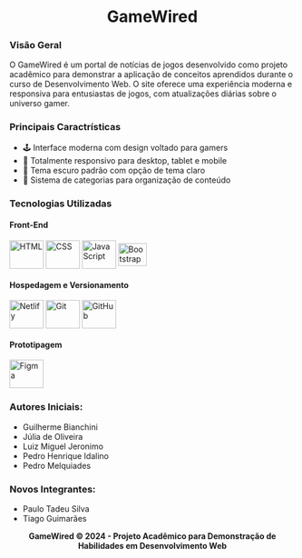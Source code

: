 <h1 align="center"> GameWired </h1>

<h3> Visão Geral </h3>
<p>
  O GameWired é um portal de notícias de jogos desenvolvido como projeto acadêmico para demonstrar a aplicação de conceitos aprendidos durante o curso de Desenvolvimento Web. O site oferece uma experiência moderna e responsiva para entusiastas de jogos, com atualizações diárias sobre o universo gamer.
</p>

<h3>
  Principais Caractrísticas
</h3>

<ul>
  <li>
    🕹️ Interface moderna com design voltado para gamers
  </li>
  <li>
    📱 Totalmente responsivo para desktop, tablet e mobile
  </li>
  <li>
    🎨 Tema escuro padrão com opção de tema claro
  </li>
  <li>
    📰 Sistema de categorias para organização de conteúdo
  </li>
</ul>

  <h3>
    Tecnologias Utilizadas
  </h3>

<div style="display: inline_block">

  <h4> Front-End </h4>
  <img align="center" alt="HTML" height="50" width="60" src="https://cdn.jsdelivr.net/gh/devicons/devicon@latest/icons/html5/html5-original.svg" />
  <img align="center" alt="CSS" height="50" width="60" src="https://cdn.jsdelivr.net/gh/devicons/devicon@latest/icons/css3/css3-original.svg" />
  <img align="center" alt="JavaScript" height="50" width="60" src="https://cdn.jsdelivr.net/gh/devicons/devicon@latest/icons/javascript/javascript-original.svg" />
  <img align="center" alt="Bootstrap" height="40" width="50" src="https://cdn.jsdelivr.net/gh/devicons/devicon@latest/icons/bootstrap/bootstrap-original.svg" />

  <h4> Hospedagem e Versionamento </h4>
  <img align="center" alt="Netlify" height="50" width="60" src="https://cdn.jsdelivr.net/gh/devicons/devicon@latest/icons/netlify/netlify-original.svg" />
  <img align="center" alt="Git" height="50" width="60" src="https://cdn.jsdelivr.net/gh/devicons/devicon@latest/icons/git/git-original.svg" />
  <img align="center" alt="GitHub" height="50" width="60" src="https://cdn.jsdelivr.net/gh/devicons/devicon@latest/icons/github/github-original.svg" />

  <h4> Prototipagem </h4>
  <img align="center" alt="Figma" height="50" width="60" src="https://cdn.jsdelivr.net/gh/devicons/devicon@latest/icons/figma/figma-original.svg" />

</div>

  <h3>Autores Iniciais:</h3>
  <ul>
    <li>
      <a>Guilherme Bianchini</a>
    </li>
    <li>
      <a>Júlia de Oliveira</a>
    </li>
    <li>
      <a>Luiz Miguel Jeronimo</a>
    </li>
    <li>
      <a>Pedro Henrique Idalino</a>
    </li>
    <li>
       <a>Pedro Melquiades</a>
    </li>
  </ul>

  <h3>Novos Integrantes:</h3>
  <ul>
    <li>
      <a>Paulo Tadeu Silva</a>
    </li>
    <li>
      <a>Tiago Guimarães</a>
    </li>
  </ul>

  <p align="center"><strong>GameWired © 2024 - Projeto Acadêmico para Demonstração de Habilidades em Desenvolvimento Web</strong></p>
